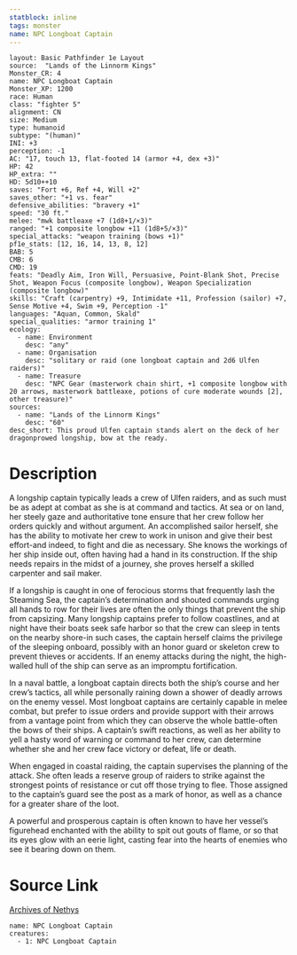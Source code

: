 ```yaml
---
statblock: inline
tags: monster
name: NPC Longboat Captain
---
```

```statblock
layout: Basic Pathfinder 1e Layout
source:  "Lands of the Linnorm Kings"
Monster_CR: 4
name: NPC Longboat Captain
Monster_XP: 1200
race: Human
class: "fighter 5"
alignment: CN
size: Medium
type: humanoid
subtype: "(human)"
INI: +3
perception: -1
AC: "17, touch 13, flat-footed 14 (armor +4, dex +3)"
HP: 42
HP_extra: ""
HD: 5d10++10
saves: "Fort +6, Ref +4, Will +2"
saves_other: "+1 vs. fear"
defensive_abilities: "bravery +1"
speed: "30 ft."
melee: "mwk battleaxe +7 (1d8+1/×3)"
ranged: "+1 composite longbow +11 (1d8+5/×3)"
special_attacks: "weapon training (bows +1)"
pf1e_stats: [12, 16, 14, 13, 8, 12]
BAB: 5
CMB: 6
CMD: 19
feats: "Deadly Aim, Iron Will, Persuasive, Point-Blank Shot, Precise Shot, Weapon Focus (composite longbow), Weapon Specialization (composite longbow)"
skills: "Craft (carpentry) +9, Intimidate +11, Profession (sailor) +7, Sense Motive +4, Swim +9, Perception -1"
languages: "Aquan, Common, Skald"
special_qualities: "armor training 1"
ecology:
  - name: Environment
    desc: "any"
  - name: Organisation
    desc: "solitary or raid (one longboat captain and 2d6 Ulfen raiders)"
  - name: Treasure
    desc: "NPC Gear (masterwork chain shirt, +1 composite longbow with 20 arrows, masterwork battleaxe, potions of cure moderate wounds [2], other treasure)"
sources:
  - name: "Lands of the Linnorm Kings"
    desc: "60"
desc_short: This proud Ulfen captain stands alert on the deck of her dragonprowed longship, bow at the ready.
```
# Description
A longship captain typically leads a crew of Ulfen raiders, and as such must be as adept at combat as she is at command and tactics. At sea or on land, her steely gaze and authoritative tone ensure that her crew follow her orders quickly and without argument. An accomplished sailor herself, she has the ability to motivate her crew to work in unison and give their best effort-and indeed, to fight and die as necessary. She knows the workings of her ship inside out, often having had a hand in its construction. If the ship needs repairs in the midst of a journey, she proves herself a skilled carpenter and sail maker.

If a longship is caught in one of ferocious storms that frequently lash the Steaming Sea, the captain’s determination and shouted commands urging all hands to row for their lives are often the only things that prevent the ship from capsizing. Many longship captains prefer to follow coastlines, and at night have their boats seek safe harbor so that the crew can sleep in tents on the nearby shore-in such cases, the captain herself claims the privilege of the sleeping onboard, possibly with an honor guard or skeleton crew to prevent thieves or accidents. If an enemy attacks during the night, the high-walled hull of the ship can serve as an impromptu fortification.

In a naval battle, a longboat captain directs both the ship’s course and her crew’s tactics, all while personally raining down a shower of deadly arrows on the enemy vessel. Most longboat captains are certainly capable in melee combat, but prefer to issue orders and provide support with their arrows from a vantage point from which they can observe the whole battle-often the bows of their ships. A captain’s swift reactions, as well as her ability to yell a hasty word of warning or command to her crew, can determine whether she and her crew face victory or defeat, life or death.

When engaged in coastal raiding, the captain supervises the planning of the attack. She often leads a reserve group of raiders to strike against the strongest points of resistance or cut off those trying to flee. Those assigned to the captain’s guard see the post as a mark of honor, as well as a chance for a greater share of the loot. 

A powerful and prosperous captain is often known to have her vessel’s figurehead enchanted with the ability to spit out gouts of flame, or so that its eyes glow with an eerie light, casting fear into the hearts of enemies who see it bearing down on them.
# Source Link
[Archives of Nethys](https://aonprd.com/NPCDisplay.aspx?ItemName=Longboat%20Captain)
```encounter-table
name: NPC Longboat Captain
creatures:
  - 1: NPC Longboat Captain
```
